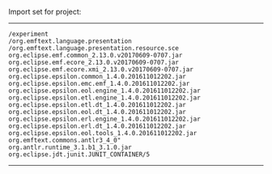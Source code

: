 Import set for project:
__________________________________________________________________
	/experiment
	/org.emftext.language.presentation
	/org.emftext.language.presentation.resource.sce
	org.eclipse.emf.common_2.13.0.v20170609-0707.jar
	org.eclipse.emf.ecore_2.13.0.v20170609-0707.jar
	org.eclipse.emf.ecore.xmi_2.13.0.v20170609-0707.jar
	org.eclipse.epsilon.common_1.4.0.201611012202.jar
	org.eclipse.epsilon.emc.emf_1.4.0.201611012202.jar
	org.eclipse.epsilon.eol.engine_1.4.0.201611012202.jar
	org.eclipse.epsilon.etl.engine_1.4.0.201611012202.jar
	org.eclipse.epsilon.etl.dt_1.4.0.201611012202.jar
	org.eclipse.epsilon.eol.dt_1.4.0.201611012202.jar
	org.eclipse.epsilon.erl.engine_1.4.0.201611012202.jar
	org.eclipse.epsilon.erl.dt_1.4.0.201611012202.jar
	org.eclipse.epsilon.eol.tools_1.4.0.201611012202.jar
	org.emftext.commons.antlr3_4_0"
	org.antlr.runtime_3.1.b1_3.1.0.jar
	org.eclipse.jdt.junit.JUNIT_CONTAINER/5
__________________________________________________________________
